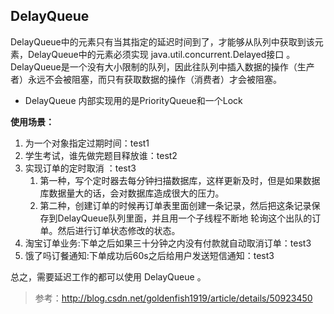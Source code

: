 ## DelayQueue
DelayQueue中的元素只有当其指定的延迟时间到了，才能够从队列中获取到该元素，DelayQueue中的元素必须实现 java.util.concurrent.Delayed接口
。DelayQueue是一个没有大小限制的队列，因此往队列中插入数据的操作（生产者）永远不会被阻塞，而只有获取数据的操作（消费者）才会被阻塞。


- DelayQueue 内部实现用的是PriorityQueue和一个Lock

**使用场景：**
1. 为一个对象指定过期时间：test1
2. 学生考试，谁先做完题目释放谁：test2
3. 实现订单的定时取消 ：test3
    1. 第一种，写个定时器去每分钟扫描数据库，这样更新及时，但是如果数据库数据量大的话，会对数据库造成很大的压力。 
    2. 第二种，创建订单的时候再订单表里面创建一条记录，然后把这条记录保存到DelayQueue队列里面，并且用一个子线程不断地
    轮询这个出队的订单。然后进行订单状态修改的状态。
4. 淘宝订单业务:下单之后如果三十分钟之内没有付款就自动取消订单：test3
5. 饿了吗订餐通知:下单成功后60s之后给用户发送短信通知：test3

总之，需要延迟工作的都可以使用 DelayQueue 。



>参考：http://blog.csdn.net/goldenfish1919/article/details/50923450

